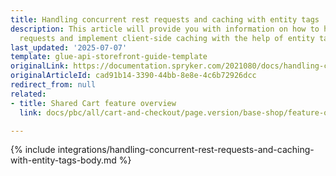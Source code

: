 ```yaml
---
title: Handling concurrent rest requests and caching with entity tags
description: This article will provide you with information on how to handle concurrent
  requests and implement client-side caching with the help of entity tags.
last_updated: '2025-07-07'
template: glue-api-storefront-guide-template
originalLink: https://documentation.spryker.com/2021080/docs/handling-concurrent-rest-requests-and-caching-with-entity-tags
originalArticleId: cad91b14-3390-44bb-8e8e-4c6b72926dcc
redirect_from: null
related:
- title: Shared Cart feature overview
  link: docs/pbc/all/cart-and-checkout/page.version/base-shop/feature-overviews/shared-carts-feature-overview.html

---
```


{% include integrations/handling-concurrent-rest-requests-and-caching-with-entity-tags-body.md %}
